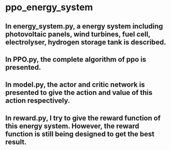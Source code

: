 # ppo_energy_system
## In energy_system.py, a energy system including photovoltaic panels, wind turbines, fuel cell, electrolyser, hydrogen storage tank is described.
## In PPO.py, the complete algorithm of ppo is presented.
## In model.py, the actor and critic network is presented to give the action and value of this action respectively.
## In reward.py, I try to give the reward function of this energy system. However, the reward function is still being designed to get the best result.
